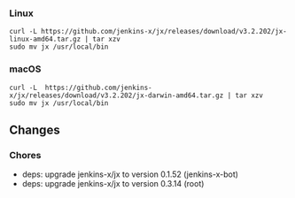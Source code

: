 ### Linux

```shell
curl -L https://github.com/jenkins-x/jx/releases/download/v3.2.202/jx-linux-amd64.tar.gz | tar xzv 
sudo mv jx /usr/local/bin
```

### macOS

```shell
curl -L  https://github.com/jenkins-x/jx/releases/download/v3.2.202/jx-darwin-amd64.tar.gz | tar xzv
sudo mv jx /usr/local/bin
```

## Changes

### Chores

* deps: upgrade jenkins-x/jx to version 0.1.52 (jenkins-x-bot)
* deps: upgrade jenkins-x/jx to version 0.3.14 (root)
